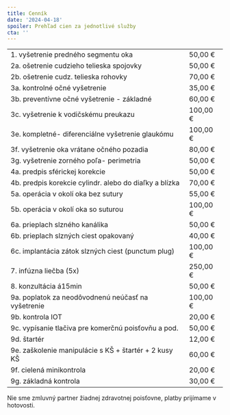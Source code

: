 ```yaml
---
title: Cenník
date: '2024-04-18'
spoiler: Prehľad cien za jednotlivé služby
cta: ''
---
```


|||
|--|--|
|1. vyšetrenie predného segmentu oka|50,00 €|
|2a. ošetrenie cudzieho telieska spojovky|50,00 €|
|2b. ošetrenie cudz. telieska rohovky|70,00 €|
|3a. kontrolné očné vyšetrenie|35,00 €|
|3b. preventívne očné vyšetrenie - základné|60,00 €|
|3c. vyšetrenie k vodičskému preukazu|100,00 €|
|3e. kompletné- diferenciálne vyšetrenie glaukómu|100,00 €|
|3f. vyšetrenie oka vrátane očného pozadia|80,00 €|
|3g. vyšetrenie zorného poľa- perimetria|50,00 €|
|4a. predpis sférickej korekcie|50,00 €|
|4b. predpis korekcie cylindr. alebo do diaľky a blízka|70,00 €|
|5a. operácia v okolí oka bez sutury|55,00 €|
|5b. operácia v okolí oka so suturou|100,00 €|
|6a. prieplach slzného kanálika|50,00 €|
|6b. prieplach slzných ciest opakovaný|40,00 €|
|6c. implantácia zátok slzných ciest (punctum plug)|100,00 €|
|7. infúzna liečba (5x)|250,00 €|
|8. konzultácia á15min|50,00 €|
|9a. poplatok za neodôvodnenú neúčasť na vyšetrenie|100,00 €|
|9b. kontrola IOT|20,00 €|
|9c. vypísanie tlačiva pre komerčnú poisťovňu a pod.|50,00 €|
|9d. štartér|12,00 €|
|9e. zaškolenie manipulácie s KŠ + štartér + 2 kusy KŠ|60,00 €|
|9f. cielená minikontrola|20,00 €|
|9g. základná kontrola|30,00 €|


Nie sme zmluvný partner žiadnej zdravotnej poisťovne, platby prijímame v hotovosti.